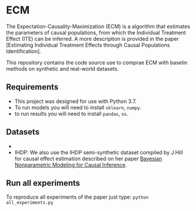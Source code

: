 # ECM

The Expectation-Causality-Maximization (ECM) is a algorithm that estimates the parameters of causal populations, from which the Individual Treatment Effect (ITE) can be inferred. A more description is provided in the paper [Estimating Individual Treatment Effects through Causal Populations Identification].

This repository contains the code source use to comprae ECM with baselin methods on synthetic and real-world datasets.

## Requirements

- This project was designed for use with Python 3.7. 
- To run models you will need to install `sklearn`, `numpy`.
- to run results you will need to install `pandas`, `os`.

## Datasets

- 
- IHDP: We also use the IHDP semi-synthetic dataset compiled by J.Hill for causal effect estimation described on her paper [Bayesian Nonparametric Modeling for Causal Inference](https://www.researchgate.net/profile/Jennifer_Hill3/publication/236588890_Bayesian_Nonparametric_Modeling_for_Causal_Inference/links/0deec5187f94192f12000000.pdf).

## Run all experiments

To reproduce all experiments of the paper just type: `python all_experiments.py`


